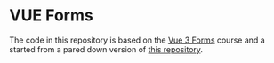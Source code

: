 # VUE Forms

The code in this repository is based on the
[Vue 3 Forms](https://www.vuemastery.com/courses/vue3-forms)
course and a started from a pared down version of
[this repository](https://github.com/carltonj2000/real-world-vue).
